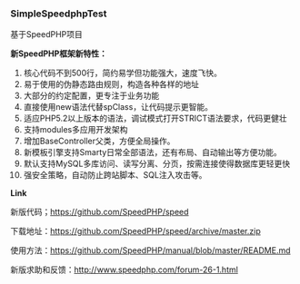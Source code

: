 ### SimpleSpeedphpTest

基于SpeedPHP项目

**新SpeedPHP框架新特性：**

 1. 核心代码不到500行，简约易学但功能强大，速度飞快。
 2. 易于使用的伪静态路由规则，构造各种各样的地址
 3. 大部分的约定配置，更专注于业务功能
 4. 直接使用new语法代替spClass，让代码提示更智能。
 5. 适应PHP5.2以上版本的语法，调试模式打开STRICT语法要求，代码更健壮
 6. 支持modules多应用开发架构
 7. 增加BaseController父类，方便全局操作。
 8. 新模板引擎支持Smarty日常全部语法，还有布局、自动输出等方便功能。
 9. 默认支持MySQL多库访问、读写分离、分页，按需连接使得数据库更轻更快
 10. 强安全策略，自动防止跨站脚本、SQL注入攻击等。

**Link**

新版代码；https://github.com/SpeedPHP/speed

下载地址：https://github.com/SpeedPHP/speed/archive/master.zip

使用方法：https://github.com/SpeedPHP/manual/blob/master/README.md

新版求助和反馈：http://www.speedphp.com/forum-26-1.html

